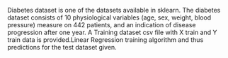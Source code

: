 Diabetes dataset is one of the datasets available in sklearn. The diabetes dataset consists of 10 physiological variables (age, sex, weight, blood pressure) measure on 442 patients, and an indication of disease progression after one year.
A Training dataset csv file with X train and Y train data is provided.Linear Regression training algorithm and thus predictions for the test dataset given.

